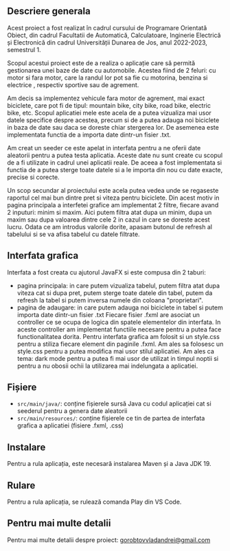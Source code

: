 ## Descriere generala
Acest proiect a fost realizat în cadrul cursului de Programare Orientată Obiect, din cadrul Facultatii de Automatică, Calculatoare, Inginerie Electrică și Electronică din cadrul Universității Dunarea de Jos, anul 2022-2023, semestrul 1.

Scopul acestui proiect este de a realiza o aplicație care să permită gestionarea unei baze de date cu automobile. Acestea fiind de 2 feluri: cu motor si fara motor, care la randul lor pot sa fie cu motorina, benzina si electrice , respectiv sportive sau de agrement. 

Am decis sa implementez vehicule fara motor de agrement, mai exact biciclete, care pot fi de tipul: mountain bike, city bike, road bike, electric bike, etc. Scopul aplicatiei mele este acela de a putea vizualiza mai usor datele specifice despre acestea, precum si de a putea adauga noi biciclete in baza de date sau daca se doreste chiar stergerea lor.
De asemenea este implementata functia de a importa date dintr-un fisier .txt.

Am creat un seeder ce este apelat in interfata pentru a ne oferii date aleatorii pentru a putea testa aplicatia. Aceste date nu sunt create cu scopul de a fi utilizate in cadrul unei aplicatii reale. De aceea a fost implementata si functia de a putea sterge toate datele si a le importa din nou cu date exacte, precise si corecte.

Un scop secundar al proiectului este acela putea vedea unde se regaseste raportul cel mai bun dintre pret si viteza pentru biciclete. Din acest motiv in pagina principala a interfetei grafice am implementat 2 filtre, fiecare avand 2 inputuri: minim si maxim. Aici putem filtra atat dupa un minim, dupa un maxim sau dupa valoarea dintre cele 2 in cazul in care se doreste acest lucru. Odata ce am introdus valorile dorite, apasam butonul de refresh al tabelului si se va afisa tabelul cu datele filtrate.

## Interfata grafica
Interfata a fost creata cu ajutorul JavaFX si este compusa din 2 taburi: 
 - pagina principala: in care putem vizualiza tabelul, putem filtra atat dupa viteza cat si dupa pret, putem sterge toate datele din tabel, putem da refresh la tabel si putem inversa numele din coloana "proprietari".
 - pagina de adaugare: in care putem adauga noi biciclete in tabel si putem importa date dintr-un fisier .txt
Fiecare fisier .fxml are asociat un controller ce se ocupa de logica din spatele elementelor din interfata. In aceste controller am implementat functiile necesare pentru a putea face functionalitatea dorita. 
Pentru interfata grafica am folosit si un style.css pentru a stiliza fiecare element din paginile .fxml. Am ales sa folosesc un style.css pentru a putea modifica mai usor stilul aplicatiei. Am ales ca tema: dark mode pentru a putea fi mai usor de utilizat in timpul noptii si pentru a nu obosii ochii la utilizarea mai indelungata a aplicatiei.

## Fișiere
- `src/main/java/`: conține fișierele sursă Java cu codul aplicației cat si seederul pentru a genera date aleatorii
- `src/main/resources/`: conține fișierele ce tin de partea de interfata grafica a aplicatiei (fisiere .fxml, .css)


## Instalare
Pentru a rula aplicația, este necesară instalarea Maven și a Java JDK 19.

## Rulare
Pentru a rula aplicația, se rulează comanda Play din VS Code.

## Pentru mai multe detalii
Pentru mai multe detalii despre proiect: gorobtovvladandrei@gmail.com
